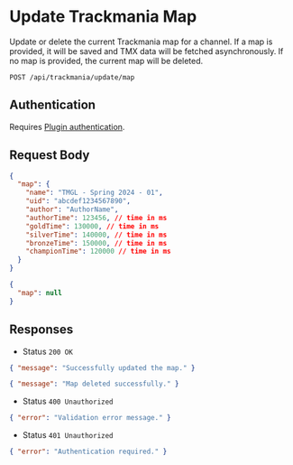 # Update Trackmania Map

Update or delete the current Trackmania map for a channel.
If a map is provided, it will be saved and TMX data will be fetched asynchronously.
If no map is provided, the current map will be deleted.

```http
POST /api/trackmania/update/map
```

## Authentication

Requires [Plugin authentication](../../authentication/plugin.md).

## Request Body

```json
{
  "map": {
    "name": "TMGL - Spring 2024 - 01",
    "uid": "abcdef1234567890",
    "author": "AuthorName",
    "authorTime": 123456, // time in ms
    "goldTime": 130000, // time in ms
    "silverTime": 140000, // time in ms
    "bronzeTime": 150000, // time in ms
    "championTime": 120000 // time in ms
  }
}
```

```json
{
  "map": null
}
```

## Responses

- Status `200 OK`

```json
{ "message": "Successfully updated the map." }
```

```json
{ "message": "Map deleted successfully." }
```

- Status `400 Unauthorized`

```json
{ "error": "Validation error message." }
```

- Status `401 Unauthorized`

```json
{ "error": "Authentication required." }
```
